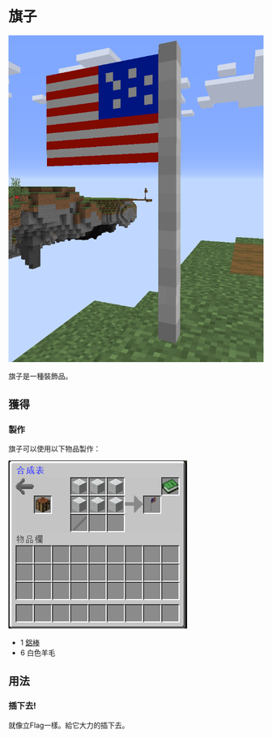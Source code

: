 # 旗子

![](<../.gitbook/assets/image (173).png>)

旗子是一種裝飾品。

## 獲得

### 製作

旗子可以使用以下物品製作：

![](<../.gitbook/assets/image (172).png>)

* 1 [鋁棒](aluminium-rod.md)
* 6 白色羊毛

## 用法

### 插下去!

就像立Flag一樣。給它大力的插下去。
